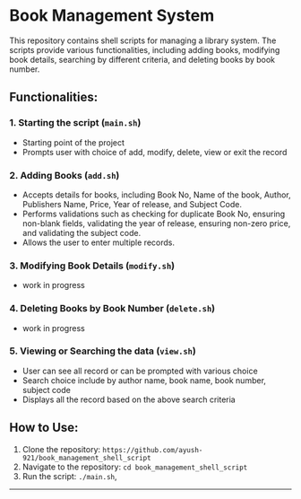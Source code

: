 # Book Management System

This repository contains shell scripts for managing a library system. The scripts provide various functionalities, 
including adding books, modifying book details, searching by different criteria, and deleting books by book number.


## Functionalities:

### 1. Starting the script (`main.sh`)
 - Starting point of the project
 - Prompts user with choice of add, modify, delete, view or exit the record

### 2. Adding Books (`add.sh`)

- Accepts details for books, including Book No, Name of the book, Author, Publishers Name, Price, Year of release, and Subject Code.
- Performs validations such as checking for duplicate Book No, ensuring non-blank fields, validating the year of release, ensuring non-zero price, and validating the subject code.
- Allows the user to enter multiple records.

### 3. Modifying Book Details (`modify.sh`)

- work in progress

### 4. Deleting Books by Book Number (`delete.sh`)

- work in progress

### 5. Viewing or Searching the data (`view.sh`)

- User can see all record or can be prompted with various choice
- Search choice include by author name, book name, book number, subject code
- Displays all the record based on the above search criteria

## How to Use:

1. Clone the repository: `https://github.com/ayush-921/book_management_shell_script`
2. Navigate to the repository: `cd book_management_shell_script`
3. Run the script: `./main.sh`,
   
---
